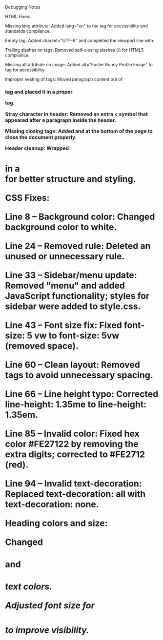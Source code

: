 Debugging Notes

HTML Fixes:

Missing lang attribute: Added lang="en" to the <html> tag for accessibility and standards compliance.

Empty <meta> tag: Added charset="UTF-8" and completed the viewport line with: <meta name="viewport" content="width=device-width, initial-scale=1.0">

Trailing slashes on <link> tags: Removed self-closing slashes (/) for HTML5 compliance.

Missing alt attribute on image: Added alt="Easter Bunny Profile Image" to <img> tag for accessibility.

Improper nesting of tags: Moved paragraph content out of <h3> tag and placed it in a proper <p> tag.

Stray character in header: Removed an extra < symbol that appeared after a paragraph inside the header.

Missing closing tags: Added </body> and </html> at the bottom of the page to close the document properly.

Header cleanup: Wrapped <h1> in a <div class="header-content"> for better structure and styling.

CSS Fixes:

Line 8 – Background color: Changed background color to white.

Line 24 – Removed rule: Deleted an unused or unnecessary rule.

Line 33 – Sidebar/menu update: Removed "menu" and added JavaScript functionality; styles for sidebar were added to style.css.

Line 43 – Font size fix: Fixed font-size: 5 vw to font-size: 5vw (removed space).

Line 60 – Clean layout: Removed <br> tags to avoid unnecessary spacing.

Line 66 – Line height typo: Corrected line-height: 1.35me to line-height: 1.35em.

Line 85 – Invalid color: Fixed hex color #FE27122 by removing the extra digits; corrected to #FE2712 (red).

Line 94 – Invalid text-decoration: Replaced text-decoration: all with text-decoration: none.

Heading colors and size:

Changed <h4> and <h5> text colors.

Adjusted font size for <h5> to improve visibility.